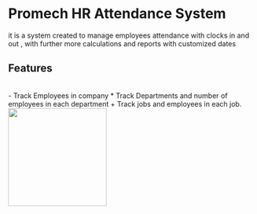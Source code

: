 <h1> Promech HR Attendance System</h1>
<p>it is a system created to manage employees attendance with clocks in and out , with further more calculations and reports with customized dates</p>
<h2>Features</h2> <br>
- Track Employees in company
* Track Departments and number of employees in each department
+ Track jobs and employees in each job.
<img src="https://thehappypuppysite.com/wp-content/uploads/2017/10/Cute-Dog-Names-HP-long.jpg" width="200">
